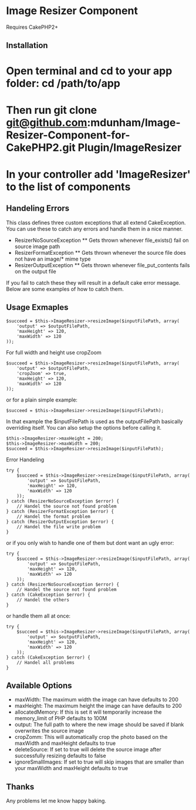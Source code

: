 Image Resizer Component
=============================

Requires CakePHP2+

Installation
---------------------

#   Open terminal and cd to your app folder: cd /path/to/app
#   Then run git clone git@github.com:mdunham/Image-Resizer-Component-for-CakePHP2.git Plugin/ImageResizer
#   In your controller add 'ImageResizer' to the list of components

Handeling Errors
---------------------

This class defines three custom exceptions that all extend CakeException. You can use these to catch any errors and handle them in a nice manner.

* ResizerNoSourceException
** Gets thrown whenever file_exists() fail on source image path
* ResizerFormatException
** Gets thrown whenever the source file does not have an image/* mime type
* ResizerOutputException
** Gets thrown whenever file_put_contents fails on the output file

If you fail to catch these they will result in a default cake error message. Below are some examples of how to catch them.

Usage Exmaples
--------------------

	$succeed = $this->ImageResizer->resizeImage($inputFilePath, array(
		'output' => $outputFilePath,
		'maxHeight' => 120,
		'maxWidth' => 120
	));

For full width and height use cropZoom

	$succeed = $this->ImageResizer->resizeImage($inputFilePath, array(
		'output' => $outputFilePath,
		'cropZoom' => true,
		'maxHeight' => 120,
		'maxWidth' => 120
	));

or for a plain simple example:

	$succeed = $this->ImageResizer->resizeImage($inputFilePath);

In that example the $inputFilePath is used as the outputFilePath basically overriding itself. You can also setup the options before calling it.

    $this->ImageResizer->maxHeight = 200;
    $this->ImageResizer->maxWidth = 200;
	$succeed = $this->ImageResizer->resizeImage($inputFilePath);

Error Handeling

	try {
		$succeed = $this->ImageResizer->resizeImage($inputFilePath, array(
			'output' => $outputFilePath,
			'maxHeight' => 120,
			'maxWidth' => 120
		));
	} catch (ResizerNoSourceException $error) {
		// Handel the source not found problem
	} catch (ResizerFormatException $error) {
		// Handel the format problem
	} catch (ResizerOutputException $error) {
		// Handel the file write problem
	}

or if you only wish to handle one of them but dont want an ugly error:

	try {
		$succeed = $this->ImageResizer->resizeImage($inputFilePath, array(
			'output' => $outputFilePath,
			'maxHeight' => 120,
			'maxWidth' => 120
		));
	} catch (ResizerNoSourceException $error) {
		// Handel the source not found problem
	} catch (CakeException $error) {
		// Handel the others
	}

or handle them all at once:

	try {
		$succeed = $this->ImageResizer->resizeImage($inputFilePath, array(
			'output' => $outputFilePath,
			'maxHeight' => 120,
			'maxWidth' => 120
		));
	} catch (CakeException $error) {
		// Handel all problems
	}

Available Options
---------------------

*   maxWidth: The maximum width the image can have defaults to 200
*   maxHeight: The maximum height the image can have defaults to 200
*   allocatedMemory: If this is set it will temporarily increase the memory_limit of PHP defaults to 100M
*   output: The full path to where the new image should be saved if blank overwrites the source image
*   cropZomm: This will automatically crop the photo based on the maxWidth and maxHeight defaults to true
*   deleteSource: If set to true will delete the source image after successfully resizing defaults to false
*   ignoreSmallImages: If set to true will skip images that are smaller than your maxWidth and maxHeight defaults to true


Thanks
---------------------

Any problems let me know happy baking.
